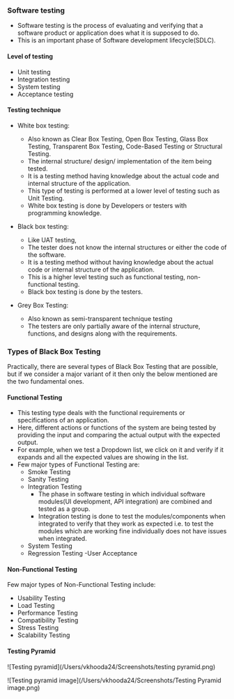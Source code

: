 ### Software testing

- Software testing is the process of evaluating and verifying that a software product or application
  does what it is supposed to do.
- This is an important phase of Software development lifecycle(SDLC).

#### Level of testing

- Unit testing
- Integration testing
- System testing
- Acceptance testing

#### Testing technique

- White box testing:
    - Also known as Clear Box Testing, Open Box Testing, Glass Box Testing, Transparent Box Testing,
      Code-Based Testing or Structural Testing.
    - The internal structure/ design/ implementation of the item being tested.
    - It is a testing method having knowledge about the actual code and internal structure of the
      application.
    - This type of testing is performed at a lower level of testing such as Unit Testing.
    - White box testing is done by Developers or testers with programming knowledge.

- Black box testing:
    - Like UAT testing,
    - The tester does not know the internal structures or either the code of the software.
    - It is a testing method without having knowledge about the actual code or internal structure of
      the application.
    - This is a higher level testing such as functional testing, non-functional testing.
    - Black box testing is done by the testers.

- Grey Box Testing:
    - Also known as semi-transparent technique testing
    - The testers are only partially aware of the internal structure, functions, and designs along
      with the requirements.

### Types of Black Box Testing

Practically, there are several types of Black Box Testing that are possible, but if we consider a
major variant of it then only the below mentioned are the two fundamental ones.

#### Functional Testing

- This testing type deals with the functional requirements or specifications of an application.
- Here, different actions or functions of the system are being tested by providing the input and
  comparing the actual output with the expected output.
- For example, when we test a Dropdown list, we click on it and verify if it expands and all the
  expected values are showing in the list.
- Few major types of Functional Testing are:
    - Smoke Testing
    - Sanity Testing
    - Integration Testing
        - The phase in software testing in which individual software modules(UI development, API
          integration) are combined and tested as a group.
        - Integration testing is done to test the modules/components when integrated to verify that
          they work as expected i.e. to test the modules which are working fine individually does
          not have issues when integrated.
    - System Testing
    - Regression Testing -User Acceptance

#### Non-Functional Testing

Few major types of Non-Functional Testing include:

- Usability Testing
- Load Testing
- Performance Testing
- Compatibility Testing
- Stress Testing
- Scalability Testing

#### Testing Pyramid

![Testing pyramid](/Users/vkhooda24/Screenshots/testing pyramid.png)

![Testing pyramid image](/Users/vkhooda24/Screenshots/Testing Pyramid image.png)